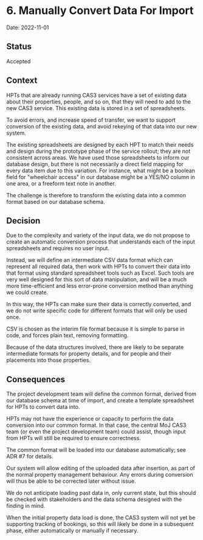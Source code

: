 # 6. Manually Convert Data For Import

Date: 2022-11-01

## Status

Accepted

## Context

HPTs that are already running CAS3 services have a set of existing data about their properties, people,
and so on, that they will need to add to the new CAS3 service. This existing data is stored in a set of
spreadsheets.

To avoid errors, and increase speed of transfer, we want to support conversion of the existing data,
and avoid rekeying of that data into our new system.

The existing spreadsheets are designed by each HPT to match their needs and design during the prototype
phase of the service rollout; they are not consistent across areas. We have used those spreadsheets to
inform our database design, but there is not necessarily a direct field mapping for every data item due
to this variation. For instance, what might be a boolean field for "wheelchair access" in our database might
be a YES/NO column in one area, or a freeform text note in another.

The challenge is therefore to transform the existing data into a common format based on our database schema.

## Decision

Due to the complexity and variety of the input data, we do not propose to create an automatic conversion process
that understands each of the input spreadsheets and requires no user input.

Instead, we will define an intermediate CSV data format which can represent all required data, then work with
HPTs to convert their data into that format using standard spreadsheet tools such as Excel. Such tools are very
well designed for this sort of data manipulation, and will be a much more time-efficient and less error-prone
conversion method than anything we could create.

In this way, the HPTs can make sure their data is correctly converted, and we do not write specific code for
different formats that will only be used once.

CSV is chosen as the interim file format because it is simple to parse in code, and forces plain text, removing
formatting.

Because of the data structures involved, there are likely to be separate intermediate formats for
property details, and for people and their placements into those properties.

## Consequences

The project development team will define the common format, derived from our database schema at time of
import, and create a template spreadsheet for HPTs to convert data into.

HPTs may not have the experience or capacity to perform the data conversion into our common format. In that
case, the central MoJ CAS3 team (or even the project development team) could assist, though input from HPTs
will still be required to ensure correctness.

The common format will be loaded into our database automatically; see ADR #7 for details.

Our system will allow editing of the uploaded data after insertion, as part of the normal property management
behaviour. Any errors during conversion will thus be able to be corrected later without issue.

We do not anticipate loading past data in, only current state, but this should be checked with stakeholders
and the data schema designed with the finding in mind.

When the initial property data load is done, the CAS3 system will not yet be supporting tracking of bookings,
so this will likely be done in a subsequent phase, either automatically or manually if necessary.
